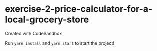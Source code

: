 # exercise-2-price-calculator-for-a-local-grocery-store

Created with CodeSandbox

Run `yarn install` and `yarn start` to start the project!

